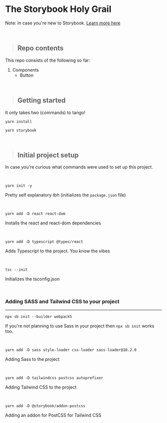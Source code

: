 # The Storybook Holy Grail
Note:  In case you're new to Storybook. [Learn more here](https://storybook.js.org/)


<br />

> ## **Repo contents**
This repo consists of the following so far:
1. Components
   * Button

<br />

> ## **Getting started**
It only takes two (commands) to tango!

`yarn install`

`yarn storybook`

<br />

> ## **Initial project setup**
In case you're curious what commands were used to set up this project.

<br />

`yarn init -y`

Pretty self explanatory tbh (initializes the `package.json` file)

<br />

`yarn add -D react react-dom`

Installs the react and react-dom dependencies

<br />

`yarn add -D typescript @types/react`

Adds Typescript to the project. You know the vibes

<br /> 

`tsc --init`

Initializes the tsconfig.json

<br />

### **Adding SASS and Tailwind CSS to your project**
---

`npx sb init --builder webpack5`

If you're not planning to use Sass in your project then  `npx sb init` works too. 

<br />

`yarn add -D sass style-loader css-loader sass-loader@10.2.0`

Adding Sass to the project

<br />

`yarn add -D tailwindcss postcss autoprefixer`

Adding Tailwind CSS to the project

<br />

`yarn add -D @storybook/addon-postcss`

Adding an addon for PostCSS for Tailwind CSS